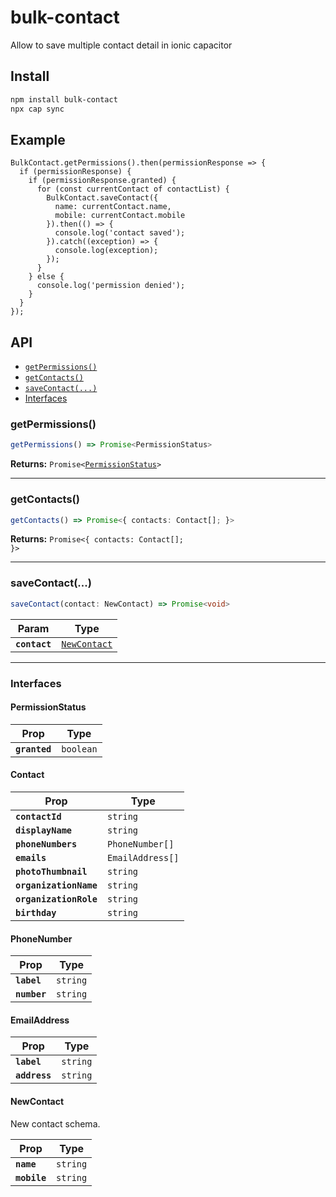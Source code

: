 # bulk-contact

Allow to save multiple contact detail in ionic capacitor

## Install

```bash
npm install bulk-contact
npx cap sync
```

## Example

    BulkContact.getPermissions().then(permissionResponse => {
      if (permissionResponse) {
        if (permissionResponse.granted) {
          for (const currentContact of contactList) {
            BulkContact.saveContact({
              name: currentContact.name,
              mobile: currentContact.mobile
            }).then(() => {
              console.log('contact saved');
            }).catch((exception) => {
              console.log(exception);
            });
          }
        } else {
          console.log('permission denied');
        }
      }
    });

## API

<docgen-index>

- [`getPermissions()`](#getpermissions)
- [`getContacts()`](#getcontacts)
- [`saveContact(...)`](#savecontact)
- [Interfaces](#interfaces)

</docgen-index>

<docgen-api>
<!--Update the source file JSDoc comments and rerun docgen to update the docs below-->

### getPermissions()

```typescript
getPermissions() => Promise<PermissionStatus>
```

**Returns:** <code>Promise&lt;<a href="#permissionstatus">PermissionStatus</a>&gt;</code>

---

### getContacts()

```typescript
getContacts() => Promise<{ contacts: Contact[]; }>
```

**Returns:** <code>Promise&lt;{ contacts: Contact[]; }&gt;</code>

---

### saveContact(...)

```typescript
saveContact(contact: NewContact) => Promise<void>
```

| Param         | Type                                              |
| ------------- | ------------------------------------------------- |
| **`contact`** | <code><a href="#newcontact">NewContact</a></code> |

---

### Interfaces

#### PermissionStatus

| Prop          | Type                 |
| ------------- | -------------------- |
| **`granted`** | <code>boolean</code> |

#### Contact

| Prop                   | Type                        |
| ---------------------- | --------------------------- |
| **`contactId`**        | <code>string</code>         |
| **`displayName`**      | <code>string</code>         |
| **`phoneNumbers`**     | <code>PhoneNumber[]</code>  |
| **`emails`**           | <code>EmailAddress[]</code> |
| **`photoThumbnail`**   | <code>string</code>         |
| **`organizationName`** | <code>string</code>         |
| **`organizationRole`** | <code>string</code>         |
| **`birthday`**         | <code>string</code>         |

#### PhoneNumber

| Prop         | Type                |
| ------------ | ------------------- |
| **`label`**  | <code>string</code> |
| **`number`** | <code>string</code> |

#### EmailAddress

| Prop          | Type                |
| ------------- | ------------------- |
| **`label`**   | <code>string</code> |
| **`address`** | <code>string</code> |

#### NewContact

New contact schema.

| Prop         | Type                |
| ------------ | ------------------- |
| **`name`**   | <code>string</code> |
| **`mobile`** | <code>string</code> |

</docgen-api>
